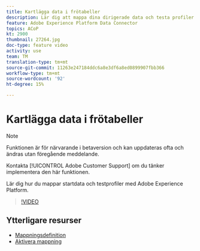 ```yaml
---
title: Kartlägga data i frötabeller
description: Lär dig att mappa dina dirigerade data och testa profiler med Adobe Experience Platform (AEP)
feature: Adobe Experience Platform Data Connector
topics: ACoP
kt: 2900
thumbnail: 27264.jpg
doc-type: feature video
activity: use
team: TM
translation-type: tm+mt
source-git-commit: 11263e247184ddc6a8e3df6a8ed0899907fbb366
workflow-type: tm+mt
source-wordcount: '92'
ht-degree: 15%

---
```



# Kartlägga data i frötabeller

>[!NOTE]
>
>Funktionen är för närvarande i betaversion och kan uppdateras ofta och ändras utan föregående meddelande.
>
>Kontakta [!UICONTROL Adobe Customer Support] om du tänker implementera den här funktionen.

Lär dig hur du mappar startdata och testprofiler med Adobe Experience Platform.

>[!VIDEO](https://video.tv.adobe.com/v/27264?quality=12)

## Ytterligare resurser

* [Mappningsdefinition](https://docs.adobe.com/content/help/en/campaign-standard/using/administrating/mapping-campaign-and-aep-data/aep-mapping-definition.html)
* [Aktivera mappning](https://docs.adobe.com/content/help/en/campaign-standard/using/administrating/mapping-campaign-and-aep-data/aep-mapping-activation.html)

